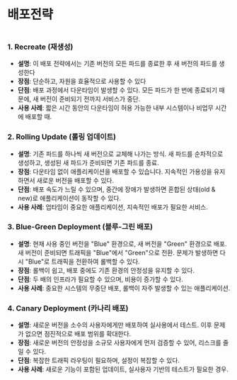 # 배포전략

<figure><img src="../../../.gitbook/assets/Screenshot 2024-08-23 at 4.15.51 PM.png" alt=""><figcaption></figcaption></figure>

### 1. **Recreate (재생성)**

* **설명**: 이 배포 전략에서는 기존 버전의 모든 파드를 종료한 후 새 버전의 파드를 생성한다
* **장점**: 단순하고, 자원을 효율적으로 사용할 수 있다
* **단점**: 배포 과정에서 다운타임이 발생할 수 있다. 모든 파드가 한 번에 종료되기 때문에, 새 버전이 준비되기 전까지 서비스가 중단.
* **사용 사례**: 짧은 시간 동안의 다운타임이 허용 가능한 내부 시스템이나 비업무 시간에 배포할 때.

### 2. **Rolling Update (롤링 업데이트)**

* **설명**: 기존 파드를 하나씩 새 버전으로 교체해 나가는 방식. 새 파드를 순차적으로 생성하고, 생성된 새 파드가 준비되면 기존 파드를 종료.
* **장점**: 다운타임 없이 애플리케이션을 배포할 수 있습니다. 지속적인 가용성을 유지하면서 새로운 버전을 배포할 수 있다.
* **단점**: 배포 속도가 느릴 수 있으며, 중간에 장애가 발생하면 혼합된 상태(old & new)로 애플리케이션이 동작할 수 있다.
* **사용 사례**: 업타임이 중요한 애플리케이션, 지속적인 배포가 필요한 서비스.

### 3. **Blue-Green Deployment (블루-그린 배포)**

* **설명**: 현재 사용 중인 버전을 "Blue" 환경으로, 새 버전을 "Green" 환경으로 배포. 새 버전이 준비되면 트래픽을 "Blue"에서 "Green"으로 전환. 문제가 발생하면 다시 "Blue"로 트래픽을 전환하여 롤백할 수 있다.
* **장점**: 롤백이 쉽고, 배포 중에도 기존 환경의 안정성을 유지할 수 있다.
* **단점**: 두 배의 인프라가 필요할 수 있으며, 비용이 증가할 수 있다.
* **사용 사례**: 중요한 시스템의 무중단 배포, 롤백이 자주 발생할 수 있는 애플리케이션.

### 4. **Canary Deployment (카나리 배포)**

* **설명**: 새로운 버전을 소수의 사용자에게만 배포하여 실사용에서 테스트. 이후 문제가 없으면 점진적으로 배포 범위를 확대한다.
* **장점**: 새로운 버전의 안정성을 소규모 사용자에게 먼저 검증할 수 있어, 리스크를 줄일 수 있다.
* **단점**: 복잡한 트래픽 라우팅이 필요하며, 설정이 복잡할 수 있다.
* **사용 사례**: 새로운 기능이 포함된 업데이트, 실사용자 기반의 테스트가 필요한 경우.

